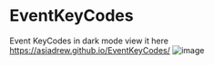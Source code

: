 # EventKeyCodes
Event KeyCodes in dark mode view it here https://asiadrew.github.io/EventKeyCodes/
![image](https://user-images.githubusercontent.com/102258289/201495646-8c1017ae-0ab5-49d7-8e48-95707aee6a54.png)
